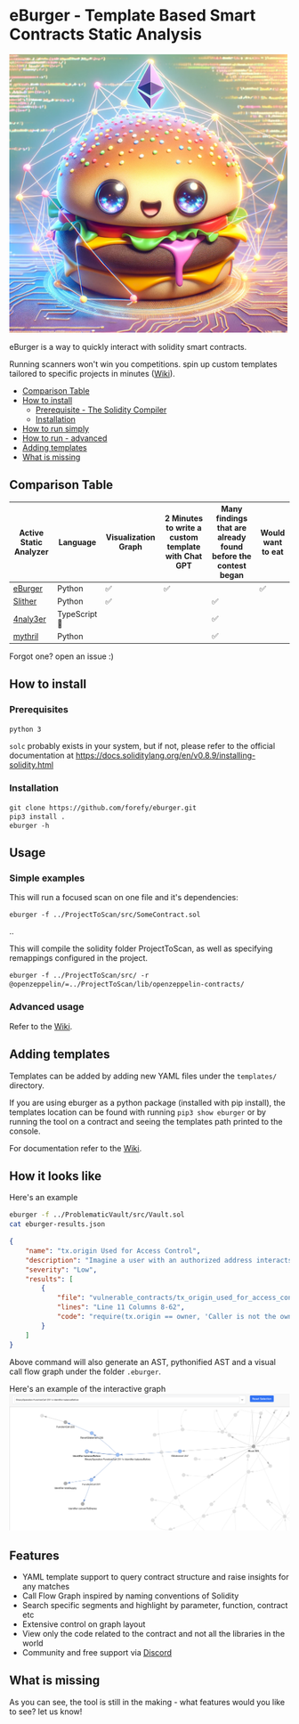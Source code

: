 # eBurger - Template Based Smart Contracts Static Analysis
<img src="static/eburger.png?raw=true" alt="eBurger" width="500"/>

eBurger is a way to quickly interact with solidity smart contracts.

Running scanners won't win you competitions. spin up custom templates tailored to specific projects in minutes ([Wiki](https://github.com/forefy/eburger/wiki)).

- [Comparison Table](#comparison-table)
- [How to install](#how-to-install)
    - [Prerequisite - The Solidity Compiler](#prerequisite---the-solidity-compiler)
    - [Installation](#installation)
- [How to run simply](#how-to-run-simply)
- [How to run - advanced](#how-to-run---advanced)
- [Adding templates](#adding-templates)
- [What is missing](#what-is-missing)



## Comparison Table
| Active Static Analyzer                                 | Language        | Visualization Graph    | 2 Minutes to write a custom template with Chat GPT    | Many findings that are already found before the contest began | Would want to eat |
|--------------------------------------------------------|-----------------|------------------------|-------------------------------------------------------|---------------------------------------------------------------|-------------------|
| [eBurger](https://github.com/forefy/eburger)           | Python          | ✅                     | ✅                                                    |                                                               | ✅                |
| [Slither](https://github.com/crytic/slither)           | Python          | ✅                     |                                                       | ✅                                                            |                   |
| [4naly3er](https://github.com/Picodes/4naly3er)        | TypeScript 🤮   |                        |                                                       | ✅                                                            |                   |
| [mythril](https://github.com/Consensys/mythril)        | Python          |                        |                                                       | ✅                                                            |                   |

Forgot one? open an issue :)

## How to install
### Prerequisites
`python 3`

`solc` probably exists in your system, but if not, please refer to the official documentation at https://docs.soliditylang.org/en/v0.8.9/installing-solidity.html


### Installation
```
git clone https://github.com/forefy/eburger.git
pip3 install .
eburger -h
```

## Usage

### Simple examples
This will run a focused scan on one file and it's dependencies:
```
eburger -f ../ProjectToScan/src/SomeContract.sol
```
..

This will compile the solidity folder ProjectToScan, as well as specifying remappings configured in the project.
```
eburger -f ../ProjectToScan/src/ -r @openzeppelin/=../ProjectToScan/lib/openzeppelin-contracts/
```


### Advanced usage
Refer to the [Wiki](https://github.com/forefy/eburger/wiki/Advanced-usage).


## Adding templates
Templates can be added by adding new YAML files under the `templates/` directory.

If you are using eburger as a python package (installed with pip install), the templates location can be found with running `pip3 show eburger` or by running the tool on a contract and seeing the templates path printed to the console.

For documentation refer to the [Wiki](https://github.com/forefy/eburger/wiki/Templates).


## How it looks like
Here's an example
```bash
eburger -f ../ProblematicVault/src/Vault.sol
cat eburger-results.json
```
```json
{
    "name": "tx.origin Used for Access Control",
    "description": "Imagine a user with an authorized address interacts with a malicious contract. This malicious contract then calls your contract that uses tx.origin for authentication. Since tx.origin will refer to the user's address (the original sender of the transaction), the malicious contract might gain unauthorized access.",
    "severity": "Low",
    "results": [
        {
            "file": "vulnerable_contracts/tx_origin_used_for_access_control.sol",
            "lines": "Line 11 Columns 8-62",
            "code": "require(tx.origin == owner, 'Caller is not the owner')"
        }
    ]
}
```

Above command will also generate an AST, pythonified AST and a visual call flow graph under the folder `.eburger`.

Here's an example of the interactive graph
![eBurger](static/network_graph.png?raw=true "eBurger Network Graph")


## Features
- YAML template support to query contract structure and raise insights for any matches
- Call Flow Graph inspired by naming conventions of Solidity
- Search specific segments and highlight by parameter, function, contract etc
- Extensive control on graph layout
- View only the code related to the contract and not all the libraries in the world
- Community and free support via [Discord](discord.gg/WaVMpBtxdB)


## What is missing
As you can see, the tool is still in the making - what features would you like to see? let us know!